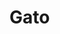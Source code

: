 # Gato
<!DOCTYPE html>
<html lang="en">

<head>
    <meta charset="UTF-8">
    <meta http-equiv="X-UA-Compatible" content="IE=edge">
    <meta name="viewport" content="width=device-width, initial-scale=1.0">
    <title>Gato</title>
    <link rel="stylesheet" href="https://stackpath.bootstrapcdn.com/bootstrap/4.5.0/css/bootstrap.min.css" integrity="sha384-9aIt2nRpC12Uk9gS9baDl411NQApFmC26EwAOH8WgZl5MYYxFfc+NcPb1dKGj7Sk" crossorigin="anonymous">
    <link rel="stylesheet" type="text/css" media="screen" href="style.css">
    <style type=text/css>
        section#principal {
            display: inline-block;
            margin: 0 auto;
            text-align: center;
            width: 100%;
        }
        
        article#comandos {
            display: inline-block;
            border-radius: 2px lightgray;
            box-shadow: 10px salmon;
            min-height: 300px;
            vertical-align: top;
            width: 25%;
        }
        
        article#tablero {
            display: inline-block;
            margin: 0 auto;
            text-align: center;
            width: 50%;
        }
        
        article#tablero input {
            font-size: 3rem;
            height: 80px;
            margin: 10 auto;
            width: 80px;
        }
        
        label {
            font-size: 1rem;
            font-weight: bold;
            text-align: center;
        }
        
        .botoninicial {
            color: #77d;
            background-color: #77d;
        }
        
        .botonJugador1 {
            color: white;
            background-color: #d77;
        }
        
        .botonJugador2 {
            color: white;
            background-color: #7d7;
        }
    </style>
    <script type="text/javascript">
        var bandera = false; // indica si el juego inicia
        var turno = 0; // determina el turno
        var tab = new Array(); // Arreglo de botones
        window.onload = function() {
            var iniciar = document.getElementById("iniciar");
            iniciar.addEventListener("click", comenzar);
        }

        function comenzar() {
            bandera = true;
            var jugador1 = document.getElementById("jugador1");
            var jugador2 = document.getElementById("jugador2");
            if (jugador1.value == "") {
                alert("Falta el nombre del jugador 1");
                jugador1.focus();
            } else {
                if (jugador2.value == "") {
                    alert("Falta el nombre del jugador 2");
                    jugador2.focus();
                } else {
                    tab[0] = document.getElementById("b0");
                    tab[1] = document.getElementById("b1");
                    tab[2] = document.getElementById("b2");
                    tab[3] = document.getElementById("b3");
                    tab[4] = document.getElementById("b4");
                    tab[5] = document.getElementById("b5");
                    tab[6] = document.getElementById("b6");
                    tab[7] = document.getElementById("b7");
                    tab[8] = document.getElementById("b8");
                    for (var i = 0; i < 9; i++) {
                        tab[i].className = "botoninicial";
                        tab[i].value = "I";
                    }
                    turno = 1;
                    document.getElementById("turnoJugador").innerHTML =
                        "Es tu turno " + jugador1.value;
                }
            }
        }

        function colocar(boton) {
            if (bandera == true) {
                if (turno == 1 && boton.value == "I") {
                    turno = 2;
                    document.getElementById("turnoJugador").innerHTML =
                        "Es tu turno " + jugador2.value;
                    boton.value = "X";
                    boton.className = "botonJugador1";
                } else {
                    if (turno == 2 && boton.value == "I") {
                        turno = 1;
                        document.getElementById("turnoJugador").innerHTML =
                            "Es tu turno " + jugador1.value;
                        boton.value = "O";
                        boton.className = "botonJugador2";
                    }
                }
            }
            revisar();
        }

        function revisar() {
            if ((tab[0].value == "X" && tab[1].value == "X" && tab[2].value == "X") ||
                (tab[3].value == "X" && tab[4].value == "X" && tab[5].value == "X") ||
                (tab[6].value == "X" && tab[7].value == "X" && tab[8].value == "X") ||
                (tab[0].value == "X" && tab[3].value == "X" && tab[6].value == "X") ||
                (tab[1].value == "X" && tab[4].value == "X" && tab[7].value == "X") ||
                (tab[2].value == "X" && tab[5].value == "X" && tab[8].value == "X") ||
                (tab[0].value == "X" && tab[4].value == "X" && tab[8].value == "X") ||
                (tab[2].value == "X" && tab[4].value == "X" && tab[6].value == "X")
            ) {
                alert("Felicidades ganaste" + jugador1.value);
                bandera = false;
            }

            if ((tab[0].value == "O" && tab[1].value == "O" && tab[2].value == "O") ||
                (tab[3].value == "O" && tab[4].value == "O" && tab[5].value == "O") ||
                (tab[6].value == "O" && tab[7].value == "O" && tab[8].value == "O") ||
                (tab[0].value == "O" && tab[3].value == "O" && tab[6].value == "O") ||
                (tab[1].value == "O" && tab[4].value == "O" && tab[7].value == "O") ||
                (tab[2].value == "O" && tab[5].value == "O" && tab[8].value == "O") ||
                (tab[0].value == "O" && tab[4].value == "O" && tab[8].value == "O") ||
                (tab[2].value == "O" && tab[4].value == "O" && tab[6].value == "O")
            ) {
                alert("Felicidades ganaste " + jugador2.value);
                bandera = false;
            }
        }
    </script>
</head>

<body>
    <h1 class="text-center">Bienvenido a este juego</h1>
    <section id="principal">
        <div class="row mt-4"></div>
        <article id="comandos">
            Jugador 1:
            <input class="mt-4" type="text" id="jugador1">
            <br> Jugador 2:
            <input class="mt-4" type="text" id="jugador2">
            <br>
            <input class="mt-4" type="button" id="iniciar" value="Comenzar"><br>
            <label id="turnoJugador"></label>
        </article>
        </div>
        <article id="tablero">
            <input type="button" id="b0" onclick="colocar(this)">
            <input type="button" id="b1" onclick="colocar(this)">
            <input type="button" id="b2" onclick="colocar(this)"><br>

            <input type="button" id="b3" onclick="colocar(this)">
            <input type="button" id="b4" onclick="colocar(this)">
            <input type="button" id="b5" onclick="colocar(this)"><br>

            <input type="button" id="b6" onclick="colocar(this)">
            <input type="button" id="b7" onclick="colocar(this)">
            <input type="button" id="b8" onclick="colocar(this)"><br>

        </article>
    </section>
</body>

</html>
